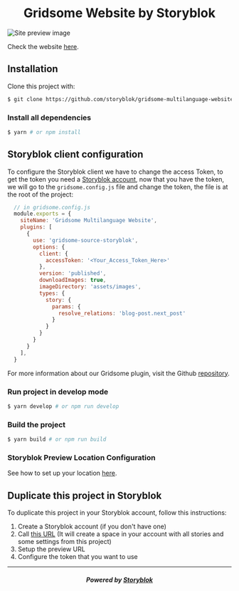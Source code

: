 <p align="center">
  <h1 align="center">Gridsome Website by Storyblok</h1>
</p>

![Site preview image](./src/image-preview.png)

Check the website [here](https://demo.storyblok.com/).

## Installation

Clone this project with:

```sh
$ git clone https://github.com/storyblok/gridsome-multilanguage-website.git
```

### Install all dependencies

```sh
$ yarn # or npm install
```

## Storyblok client configuration

To configure the Storyblok client we have to change the access Token, to get the token you need a [Storyblok account](https://app.storyblok.com/#!/), now that you have the token, we will go to the `gridsome.config.js` file and change the token, the file is at the root of the project:

```js
  // in gridsome.config.js
  module.exports = {
    siteName: 'Gridsome Multilanguage Website',
    plugins: [
      {
        use: 'gridsome-source-storyblok',
        options: {
          client: {
            accessToken: '<Your_Access_Token_Here>'
          },
          version: 'published',
          downloadImages: true,
          imageDirectory: 'assets/images',
          types: {
            story: {
              params: {
                resolve_relations: 'blog-post.next_post'
              }
            }
          }
        }
      }
    ],
  }
```

For more information about our Gridsome plugin, visit the Github [repository](https://github.com/storyblok/gridsome-source-storyblok#gridsome-source-storyblok).

### Run project in develop mode

```sh
$ yarn develop # or npm run develop
```

### Build the project

```sh
$ yarn build # or npm run build
```

### Storyblok Preview Location Configuration

See how to set up your location [here](https://www.storyblok.com/tp/gridsome-multilanguage-website-tutorial#add-the-editor-page).

## Duplicate this project in Storyblok

To duplicate this project in your Storyblok account, follow this instructions:

1. Create a Storyblok account (if you don't have one)
2. Call [this URL](https://app.storyblok.com/#!/build/73623) (It will create a space in your account with all stories and some settings from this project)
3. Setup the preview URL
4. Configure the token that you want to use

---

<p align="center">
  <h5 align="center">Powered by <a href="https://www.storyblok.com/" title="link to the Storyblok website">Storyblok</a></h5>
</p>
